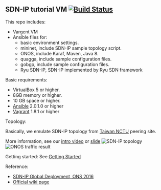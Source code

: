 SDN-IP tutorial VM [![Build Status](https://travis-ci.org/sdnds-tw/SDN-IP-Example-VM.svg?branch=master)](https://travis-ci.org/sdnds-tw/SDN-IP-Example-VM)
----

This repo includes:

- Vargent VM
- Ansible files for:
  - basic environment settings.
  - mininet, include SDN-IP sample topology script.
  - ONOS, include Karaf, Maven, Java 8.
  - quagga, include sample configuration files.
  - gobgp, include sample configuration files.
  - Ryu SDN-IP, SDN-IP implemented by Ryu SDN framework

Basic requirements:

- VirtualBox 5 or higher.
- 8GB memory or higher.
- 10 GB space or higher.
- [Ansible](https://www.ansible.com/) 2.0.1.0 or higher
- [Vagrant](https://www.vagrantup.com/) 1.8.1 or higher

Topology:

Basically, we emulate SDN-IP topology from [Taiwan NCTU](http://www.nctu.edu.tw/en) peering site.

More information, see our [intro video](https://www.youtube.com/watch?v=a8LR1DyzGY4) or [slide](http://www.slideshare.net/FeiJiSiao/global-sdnip-deployment-at-nctu-taiwan)
![SDN-IP topology](https://raw.githubusercontent.com/sdnds-tw/SDN-IP-Example-VM/master/screenshots/SDNIP-Topology.jpg)
![ONOS traffic result](https://raw.githubusercontent.com/sdnds-tw/SDN-IP-Example-VM/master/screenshots/screenshot1.png)

Getting started:
See [Getting Started](https://github.com/sdnds-tw/SDN-IP-Example-VM/wiki/Getting-started)

Reference:
- [SDN-IP Global Deployment, ONS 2016](http://events.linuxfoundation.org/sites/events/files/slides/ONS%202016%20-%20S3%20Global%20deployment%20-%20mini-summit%20PDF.pdf)
- [Official wiki page](https://wiki.onosproject.org/display/ONOS/SDN-IP)
